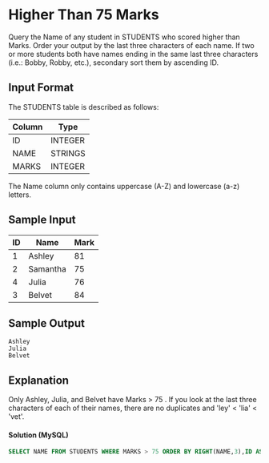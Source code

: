 # Higher Than 75 Marks


Query the Name of any student in STUDENTS who scored higher than  Marks. Order your output by the last three characters of each name. 
If two or more students both have names ending in the same last three characters (i.e.: Bobby, Robby, etc.), secondary sort them by ascending ID.

## Input Format

The STUDENTS table is described as follows:

|  Column | Type |
|-------|-----|
| ID    | INTEGER |
| NAME  | STRINGS  |
| MARKS| INTEGER  |

The Name column only contains uppercase (A-Z) and lowercase (a-z) letters.

## Sample Input

|  ID | Name | Mark |
|-------|-----|-----|
| 1 | Ashley |  81  |
| 2 | Samantha |  75  |
| 4 | Julia |  76  |
| 3 | Belvet |  84  |

## Sample Output
```
Ashley
Julia
Belvet
```

## Explanation

Only Ashley, Julia, and Belvet have Marks > 75 . 
If you look at the last three characters of each of their names, there are no duplicates and 'ley' < 'lia' < 'vet'.

#### Solution (MySQL)
```sql
SELECT NAME FROM STUDENTS WHERE MARKS > 75 ORDER BY RIGHT(NAME,3),ID ASC;
